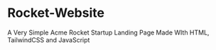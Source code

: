 # Rocket-Website
A Very Simple Acme Rocket Startup Landing Page Made WIth HTML, TailwindCSS and JavaScript
